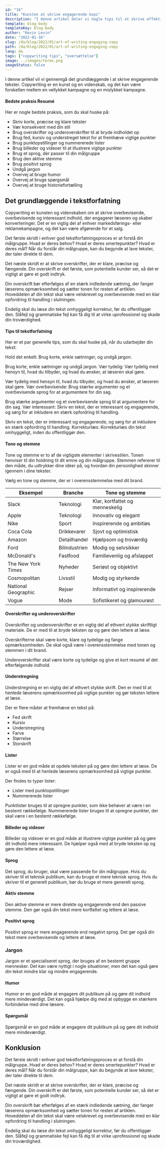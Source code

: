 ```yaml
---
id: "16"
title: "Kunsten at skrive engagerende kopi"
description: "I denne artikel deler vi nogle tips til at skrive effektiv kopi, der engagerer dit publikum og skaber resultater."
template: blog-body
templateKey: blog-body
author: "Kevin Levin"
date: "2022-01-16"
slug: /da/blog/2022/01/art-of-writing-engaging-copy
path: /da/blog/2022/01/art-of-writing-engaging-copy
lang: da
tags: ["copywriting tips", "oversættelse"]
image: ../images/terms.png
imageStatus: false
---
```


I denne artikel vil vi gennemgå det grundlæggende i at skrive engagerende tekster. Copywriting er en kunst og en videnskab, og det kan være forskellen mellem en vellykket kampagne og en mislykket kampagne.

#### Bedste praksis Resumé

Her er nogle bedste praksis, som du skal huske på:

- Skriv korte, præcise og klare tekster
- Vær konsekvent med din stil
- Brug overskrifter og underoverskrifter til at bryde indholdet op
- Brug fed, kursiv og understreget tekst for at fremhæve vigtige punkter
- Brug punktopstillinger og nummererede lister
- Brug billeder og videoer til at illustrere vigtige punkter
- Brug et sprog, der passer til din målgruppe
- Brug den aktive stemme
- Brug positivt sprog
- Undgå jargon
- Overvej at bruge humor
- Overvej at bruge spørgsmål
- Overvej at bruge historiefortælling

## Det grundlæggende i tekstforfatning

Copywriting er kunsten og videnskaben om at skrive overbevisende, overbevisende og interessant indhold, der engagerer læseren og skaber konverteringer. Det er en vigtig del af enhver markedsførings- eller reklamekampagne, og det kan være afgørende for et salg.

Det første skridt i enhver god tekstforfatningsproces er at forstå din målgruppe. Hvad er deres behov? Hvad er deres smertepunkter? Hvad er deres mål? Når du forstår din målgruppe, kan du begynde at lave tekster, der taler direkte til dem.

Det næste skridt er at skrive overskrifter, der er klare, præcise og fængende. Din overskrift er det første, som potentielle kunder ser, så det er vigtigt at gøre et godt indtryk.

Din overskrift bør efterfølges af en stærk indledende sætning, der fanger læserens opmærksomhed og sætter tonen for resten af artiklen. Hoveddelen af din tekst skal være velskrevet og overbevisende med en klar opfordring til handling i slutningen.

Endelig skal du læse din tekst omhyggeligt korrektur, før du offentliggør den. Slåfejl og grammatiske fejl kan få dig til at virke uprofessionel og skade din troværdighed.

#### Tips til tekstforfatning

Her er et par generelle tips, som du skal huske på, når du udarbejder din tekst:

Hold det enkelt: Brug korte, enkle sætninger, og undgå jargon.

Brug korte, enkle sætninger og undgå jargon. Vær tydelig: Vær tydelig med hensyn til, hvad du tilbyder, og hvad du ønsker, at læseren skal gøre.

Vær tydelig med hensyn til, hvad du tilbyder, og hvad du ønsker, at læseren skal gøre. Vær overbevisende: Brug stærke argumenter og et overbevisende sprog for at argumentere for din sag.

Brug stærke argumenter og et overbevisende sprog til at argumentere for din sag. Vær interessant: Skriv en tekst, der er interessant og engagerende, og sørg for at inkludere en stærk opfordring til handling.

Skriv en tekst, der er interessant og engagerende, og sørg for at inkludere en stærk opfordring til handling. Korrekturlæs: Korrekturlæs din tekst omhyggeligt, inden du offentliggør den.

#### Tone og stemme

Tone og stemme er to af de vigtigste elementer i skrivestilen. Tonen henviser til din holdning til dit emne og din målgruppe. Stemmen refererer til den måde, du udtrykker dine idéer på, og hvordan din personlighed skinner igennem i dine tekster.

Vælg en tone og stemme, der er i overensstemmelse med dit brand.

| Eksempel            | Branche       | Tone og stemme                  |
| ------------------- | ------------- | ------------------------------- |
| Slack               | Teknologi     | Klar, kortfattet og menneskelig |
| Apple               | Teknologi     | Innovativ og elegant            |
| Nike                | Sport         | Inspirerende og ambitiøs        |
| Coca Cola           | Drikkevarer   | Sjovt og optimistisk            |
| Amazon              | Detailhandel  | Hjælpsom og troværdig           |
| Ford                | Bilindustrien | Modig og selvsikker             |
| McDonald's          | Fastfood      | Familievenlig og afslappet      |
| The New York Times  | Nyheder       | Seriøst og objektivt            |
| Cosmopolitan        | Livsstil      | Modig og styrkende              |
| National Geographic | Rejser        | Informativt og inspirerende     |
| Vogue               | Mode          | Sofistikeret og glamourøst      |

#### Overskrifter og underoverskrifter

Overskrifter og underoverskrifter er en vigtig del af ethvert stykke skriftligt materiale. De er med til at bryde teksten op og gøre den lettere at læse.

Overskrifterne skal være korte, klare og tydelige og fange opmærksomheden. De skal også være i overensstemmelse med tonen og stemmen i dit brand.

Underoverskrifter skal være korte og tydelige og give et kort resumé af det efterfølgende indhold.

#### Understregning

Understregning er en vigtig del af ethvert stykke skrift. Den er med til at henlede læserens opmærksomhed på vigtige punkter og gør teksten lettere at læse.

Der er flere måder at fremhæve en tekst på:

- Fed skrift
- Kursiv
- Understregning
- Farve
- Størrelse
- Storskrift

#### Lister

Lister er en god måde at opdele teksten på og gøre den lettere at læse. De er også med til at henlede læserens opmærksomhed på vigtige punkter.

Der findes to typer lister:

- Lister med punktopstillinger
- Nummererede lister

Punktlister bruges til at opregne punkter, som ikke behøver at være i en bestemt rækkefølge. Nummererede lister bruges til at opregne punkter, der skal være i en bestemt rækkefølge.

#### Billeder og videoer

Billeder og videoer er en god måde at illustrere vigtige punkter på og gøre dit indhold mere interessant. De hjælper også med at bryde teksten op og gøre den lettere at læse.

#### Sprog

Det sprog, du bruger, skal være passende for din målgruppe. Hvis du skriver til et teknisk publikum, kan du bruge et mere teknisk sprog. Hvis du skriver til et generelt publikum, bør du bruge et mere generelt sprog.

#### Aktiv stemme

Den aktive stemme er mere direkte og engagerende end den passive stemme. Den gør også din tekst mere kortfattet og lettere at læse.

#### Positivt sprog

Positivt sprog er mere engagerende end negativt sprog. Det gør også din tekst mere overbevisende og lettere at læse.

### Jargon

Jargon er et specialiseret sprog, der bruges af en bestemt gruppe mennesker. Det kan være nyttigt i nogle situationer, men det kan også gøre din tekst mindre klar og mindre engagerende.

#### Humor

Humor er en god måde at engagere dit publikum på og gøre dit indhold mere mindeværdigt. Det kan også hjælpe dig med at opbygge en stærkere forbindelse med dine læsere.

#### Spørgsmål

Spørgsmål er en god måde at engagere dit publikum på og gøre dit indhold mere mindeværdigt.

## Konklusion

Det første skridt i enhver god tekstforfatningsproces er at forstå din målgruppe. Hvad er deres behov? Hvad er deres smertepunkter? Hvad er deres mål? Når du forstår din målgruppe, kan du begynde at lave tekster, der taler direkte til dem.

Det næste skridt er at skrive overskrifter, der er klare, præcise og fængende. Din overskrift er det første, som potentielle kunder ser, så det er vigtigt at gøre et godt indtryk.

Din overskrift bør efterfølges af en stærk indledende sætning, der fanger læserens opmærksomhed og sætter tonen for resten af artiklen. Hoveddelen af din tekst skal være velskrevet og overbevisende med en klar opfordring til handling i slutningen.

Endelig skal du læse din tekst omhyggeligt korrektur, før du offentliggør den. Slåfejl og grammatiske fejl kan få dig til at virke uprofessionel og skade din troværdighed.
